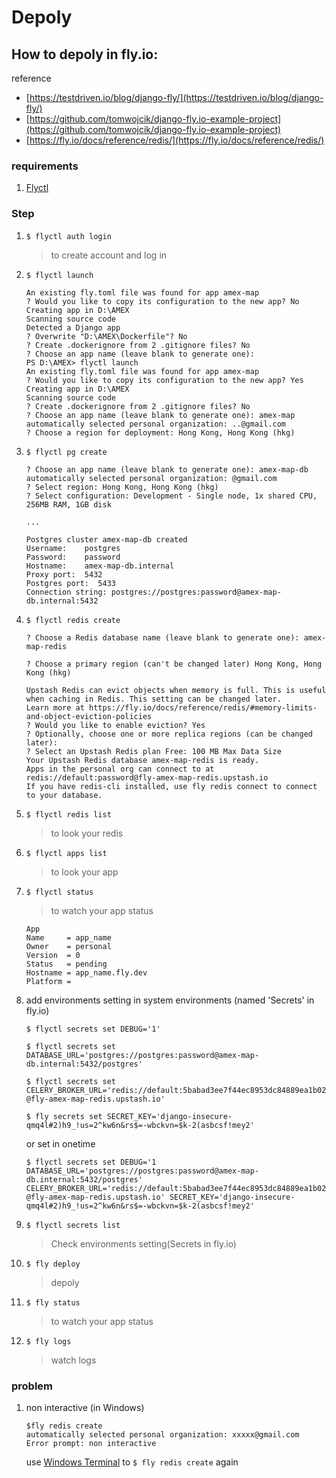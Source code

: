 # Depoly

## How to depoly in fly.io:

reference
*  [https://testdriven.io/blog/django-fly/](https://testdriven.io/blog/django-fly/)
*  [https://github.com/tomwojcik/django-fly.io-example-project](https://github.com/tomwojcik/django-fly.io-example-project)
*  [https://fly.io/docs/reference/redis/](https://fly.io/docs/reference/redis/)


### requirements

1. [Flyctl](https://fly.io/docs/flyctl/installing/)

### Step
1.  ```$ flyctl auth login```
    > to create account and log in 

1. ```$ flyctl launch```

    ```
    An existing fly.toml file was found for app amex-map
    ? Would you like to copy its configuration to the new app? No
    Creating app in D:\AMEX
    Scanning source code
    Detected a Django app
    ? Overwrite "D:\AMEX\Dockerfile"? No
    ? Create .dockerignore from 2 .gitignore files? No
    ? Choose an app name (leave blank to generate one):
    PS D:\AMEX> flyctl launch
    An existing fly.toml file was found for app amex-map
    ? Would you like to copy its configuration to the new app? Yes
    Creating app in D:\AMEX
    Scanning source code
    ? Create .dockerignore from 2 .gitignore files? No
    ? Choose an app name (leave blank to generate one): amex-map
    automatically selected personal organization: ..@gmail.com
    ? Choose a region for deployment: Hong Kong, Hong Kong (hkg)
    ```

1. ```$ flyctl pg create```

    ```
    ? Choose an app name (leave blank to generate one): amex-map-db
    automatically selected personal organization: @gmail.com
    ? Select region: Hong Kong, Hong Kong (hkg)
    ? Select configuration: Development - Single node, 1x shared CPU, 256MB RAM, 1GB disk

    ...

    Postgres cluster amex-map-db created
    Username:    postgres
    Password:    password
    Hostname:    amex-map-db.internal
    Proxy port:  5432
    Postgres port:  5433
    Connection string: postgres://postgres:password@amex-map-db.internal:5432
    ```

1. ```$ flyctl redis create```
    ```
    ? Choose a Redis database name (leave blank to generate one): amex-map-redis

    ? Choose a primary region (can't be changed later) Hong Kong, Hong Kong (hkg)

    Upstash Redis can evict objects when memory is full. This is useful when caching in Redis. This setting can be changed later.
    Learn more at https://fly.io/docs/reference/redis/#memory-limits-and-object-eviction-policies
    ? Would you like to enable eviction? Yes
    ? Optionally, choose one or more replica regions (can be changed later):
    ? Select an Upstash Redis plan Free: 100 MB Max Data Size
    Your Upstash Redis database amex-map-redis is ready.
    Apps in the personal org can connect to at redis://default:password@fly-amex-map-redis.upstash.io
    If you have redis-cli installed, use fly redis connect to connect to your database.
    ```

1. ```$ flyctl redis list ```
    > to look your redis

1. ```$ flyctl apps list```
    > to look your app

1. ```$ flyctl status```
    > to watch your app status
    ```
    App
    Name     = app_name
    Owner    = personal
    Version  = 0
    Status   = pending
    Hostname = app_name.fly.dev
    Platform =
    ```

1. add environments setting in system environments (named 'Secrets' in fly.io)

    ```$ flyctl secrets set DEBUG='1'```

    ```$ flyctl secrets set DATABASE_URL='postgres://postgres:password@amex-map-db.internal:5432/postgres'```

    ```$ flyctl secrets set CELERY_BROKER_URL='redis://default:5babad3ee7f44ec8953dc84889ea1b02@fly-amex-map-redis.upstash.io'```

    ```$ fly secrets set SECRET_KEY='django-insecure-qmq4l#2)h9_!us=2^kw6n&rs$=-wbckvn=$k-2(asbcsf!mey2'```

    or set in onetime

    ```$ flyctl secrets set DEBUG='1 DATABASE_URL='postgres://postgres:password@amex-map-db.internal:5432/postgres' CELERY_BROKER_URL='redis://default:5babad3ee7f44ec8953dc84889ea1b02@fly-amex-map-redis.upstash.io' SECRET_KEY='django-insecure-qmq4l#2)h9_!us=2^kw6n&rs$=-wbckvn=$k-2(asbcsf!mey2'```

1. ```$ flyctl secrets list```
    > Check environments setting(Secrets in fly.io)

1. ```$ fly deploy ```
    > depoly

1. ```$ fly status```
    > to watch your app status

1. ```$ fly logs```
    > watch logs








### problem

1. non interactive (in Windows)
    ```
    $fly redis create
    automatically selected personal organization: xxxxx@gmail.com
    Error prompt: non interactive
    ```
    use 
    [Windows Terminal](https://apps.microsoft.com/store/detail/windows-terminal/9N0DX20HK701?hl=en-us&gl=us) to ```$ fly redis create``` again
